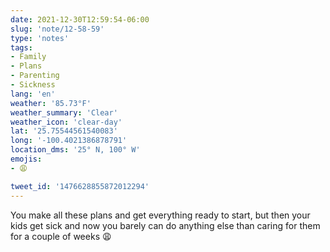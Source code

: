 ```yaml
---
date: 2021-12-30T12:59:54-06:00
slug: 'note/12-58-59'
type: 'notes'
tags:
- Family
- Plans
- Parenting
- Sickness
lang: 'en'
weather: '85.73°F'
weather_summary: 'Clear'
weather_icon: 'clear-day'
lat: '25.75544561540083'
long: '-100.4021386878791'
location_dms: '25° N, 100° W'
emojis:
- 😩

tweet_id: '1476628855872012294'
---
```

You make all these plans and get everything ready to start, but then your kids get sick and now you barely can do anything else than caring for them for a couple of weeks 😩